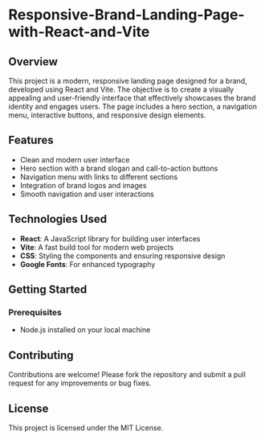 # Responsive-Brand-Landing-Page-with-React-and-Vite

## Overview
This project is a modern, responsive landing page designed for a brand, developed using React and Vite. The objective is to create a visually appealing and user-friendly interface that effectively showcases the brand identity and engages users. The page includes a hero section, a navigation menu, interactive buttons, and responsive design elements.

## Features
- Clean and modern user interface
- Hero section with a brand slogan and call-to-action buttons
- Navigation menu with links to different sections
- Integration of brand logos and images
- Smooth navigation and user interactions

## Technologies Used
- **React**: A JavaScript library for building user interfaces
- **Vite**: A fast build tool for modern web projects
- **CSS**: Styling the components and ensuring responsive design
- **Google Fonts**: For enhanced typography

## Getting Started

### Prerequisites
- Node.js installed on your local machine


## Contributing
Contributions are welcome! Please fork the repository and submit a pull request for any improvements or bug fixes.

## License
This project is licensed under the MIT License.
